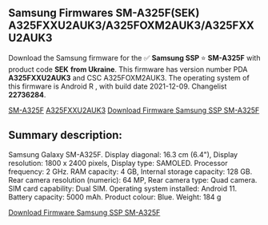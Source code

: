 <h2>Samsung Firmwares SM-A325F(SEK) A325FXXU2AUK3/A325FOXM2AUK3/A325FXXU2AUK3</h2>
Download the Samsung firmware for the ✅ <strong>Samsung SSP </strong> ⭐ <strong>SM-A325F</strong> with product code <strong>SEK</strong> <strong> from Ukraine</strong>. This firmware has version number PDA <strong>A325FXXU2AUK3</strong> and CSC A325FOXM2AUK3. The operating system of this firmware is Android R , with build date 2021-12-09. Changelist <strong>22736284</strong>.


[SM-A325F](https://samfirm.shop/samsung/model/SM-A325F)
[A325FXXU2AUK3](https://samfirm.shop/samsung/pda/A325FXXU2AUK3)
[Download Firmware Samsung SSP SM-A325F](https://samfirm.shop/samsung/firmware/481377)
<h2>Summary description:</h2>
<p>Samsung Galaxy SM-A325F. Display diagonal: 16.3 cm (6.4"), Display resolution: 1800 x 2400 pixels, Display type: SAMOLED. Processor frequency: 2 GHz. RAM capacity: 4 GB, Internal storage capacity: 128 GB. Rear camera resolution (numeric): 64 MP, Rear camera type: Quad camera. SIM card capability: Dual SIM. Operating system installed: Android 11. Battery capacity: 5000 mAh. Product colour: Blue. Weight: 184 g</p>


[Download Firmware Samsung SSP SM-A325F](https://samfirm.shop/samsung/firmware/481377)
